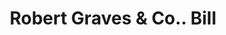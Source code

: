 ---
doi: 10.7916/D8P570K7
date_other: '1880'
date_other_textual: 1880-1889
form: printed ephemera
genre:
- Invoices
name:
- Robert Graves & Co.
object_in_context_url: https://biggert.cul.columbia.edu/items/view/ave_biggert_01108
subject_hierarchical_geographic:
- New York, New York, United States
subject_name:
- Robert Graves & Co.
title: Robert Graves & Co.. Bill
sort_title: Robert Graves & Co.. Bill
call_number: ave_biggert_01108
coordinates:
- 40.71277777777778,-74.00583333333333
pid: ave_biggert_01108
identifiers: ave_biggert_01108
thumbnail: https://derivativo-1.library.columbia.edu/iiif/2/ldpd:344927/full/!256,256/0/native.jpg
permalink: /biggert/ave_biggert_01108/
layout: iiif-image-page
---